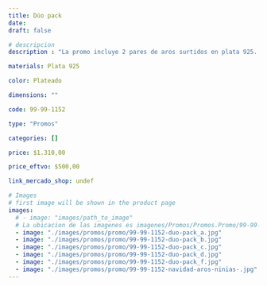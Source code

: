 ```yaml
---
title: Dúo pack
date: 
draft: false

# descripcion
description : "La promo incluye 2 pares de aros surtidos en plata 925. Traba con mariposita. Ositos, honguitos, flores, mariposas, ranitas y patitos súper divertidos!"

materials: Plata 925

color: Plateado

dimensions: ""

code: 99-99-1152

type: "Promos"

categories: []

price: $1.310,00

price_eftvo: $500,00

link_mercado_shop: undef

# Images
# first image will be shown in the product page
images:
  # - image: "images/path_to_image"
  # La ubicacion de las imagenes es imagenes/Promos/Promos.Promo/99-99-1152-duo-pack
  - image: "./images/promos/promo/99-99-1152-duo-pack_a.jpg"
  - image: "./images/promos/promo/99-99-1152-duo-pack_b.jpg"
  - image: "./images/promos/promo/99-99-1152-duo-pack_c.jpg"
  - image: "./images/promos/promo/99-99-1152-duo-pack_d.jpg"
  - image: "./images/promos/promo/99-99-1152-duo-pack_f.jpg"
  - image: "./images/promos/promo/99-99-1152-navidad-aros-ninias-.jpg"
---
```

